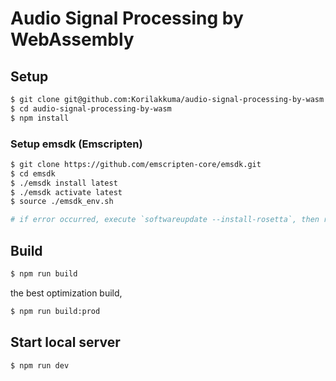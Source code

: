 # Audio Signal Processing by WebAssembly

## Setup

```bash
$ git clone git@github.com:Korilakkuma/audio-signal-processing-by-wasm.git
$ cd audio-signal-processing-by-wasm
$ npm install
```

### Setup emsdk (Emscripten)

```bash
$ git clone https://github.com/emscripten-core/emsdk.git
$ cd emsdk
$ ./emsdk install latest
$ ./emsdk activate latest
$ source ./emsdk_env.sh

# if error occurred, execute `softwareupdate --install-rosetta`, then retry
```

## Build

```bash
$ npm run build
```

the best optimization build,

```bash
$ npm run build:prod
```

## Start local server

```bash
$ npm run dev
```
